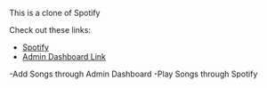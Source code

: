 This is a clone of Spotify

Check out these links:
- [Spotify](https://spotifyclone75.netlify.app/)
- [Admin Dashboard Link](https://spotifyadmin87.netlify.app/)


-Add Songs through Admin Dashboard
-Play Songs through Spotify
